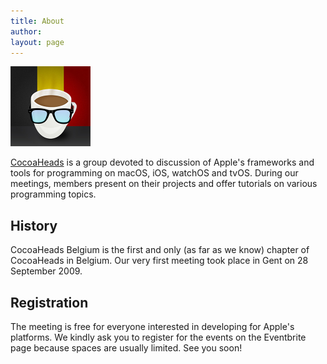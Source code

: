 ```yaml
---
title: About
author: 
layout: page
---
```

<img src="/images/cocoaheads-logo-web.jpg" alt="CocoaHeadsBE Logo" width="128px" height="128px" />

<!-- ## What is CocoaHeads? -->

[CocoaHeads](http://www.cocoaheads.org) is a group devoted to discussion of Apple's frameworks and tools for programming on macOS, iOS, watchOS and tvOS. During our meetings, members present on their projects and offer tutorials on various programming topics.

## History

CocoaHeads Belgium is the first and only (as far as we know) chapter of CocoaHeads in Belgium. Our very first meeting took place in Gent on 28 September 2009.


## Registration

The meeting is free for everyone interested in developing for Apple's platforms. We kindly ask you to register for the events on the Eventbrite page because spaces are usually limited. See you soon!
